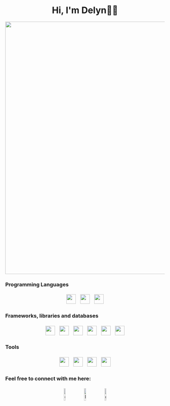 <h1 align="center">Hi, I'm Delyn👋🏻 </h1>

<p align="center">
  <img src="https://user-images.githubusercontent.com/74038190/212284136-03988914-d899-44b4-b1d9-4eeccf656e44.gif" width="800">
</p>



### Programming Languages

<p align="center">
  <img height="30" style="padding:5px" src="https://img.shields.io/badge/javascript-%23323330.svg?logo=javascript&logoColor=%23F7DF1E"/>
  <img height="30" style="padding:5px" src="https://img.shields.io/badge/html5-%23E34F26.svg?logo=html5&logoColor=white"/>
  <img height="30" style="padding:5px" src="https://img.shields.io/badge/css3-%231572B6.svg?logo=css3&logoColor=white"/>
</p>

### Frameworks, libraries and databases

<p align="center">
  <img height="30" style="padding:5px" src="https://img.shields.io/badge/MongoDB-%234ea94b.svg?logo=mongodb&logoColor=white"/>  
  <img height="30" style="padding:5px" src="https://img.shields.io/badge/express.js-%23404d59.svg?logo=express&logoColor=%2361DAFB"/>
  <img height="30" style="padding:5px" src="https://img.shields.io/badge/react-%2320232a.svg?logo=react&logoColor=%2361DAFB"/>
  <img height="30" style="padding:5px" src="https://img.shields.io/badge/node.js-6DA55F?logo=node.js&logoColor=white"/>
  <img height="30" style="padding:5px" src="https://img.shields.io/badge/tailwindcss-%2338B2AC.svg?logo=tailwind-css&logoColor=white"/>
  <img height="30" style="padding:5px" src="https://img.shields.io/badge/bootstrap-%23563D7C.svg?logo=bootstrap&logoColor=white"/>

</p>

### Tools

<p align="center">
  <img height="30" style="padding:5px" src="https://img.shields.io/badge/figma-%23F24E1E.svg?logo=figma&logoColor=white"/>
  <img height="30" style="padding:5px" src="https://img.shields.io/badge/Visual%20Studio%20Code-0078d7.svg?logo=visual-studio-code&logoColor=white"/>
  <img height="30" style="padding:5px" src="https://img.shields.io/badge/Airtable-18BFFF?logo=Airtable&logoColor=white"/>
  <img height="30" style="padding:5px" src="https://img.shields.io/badge/vercel-%23000000.svg?logo=vercel&logoColor=white"/>
</p>


### Feel free to connect with me here:

<p align="center">
	<a href="https://github.com/Delyn-Lew"><img alt="github" width="10%" style="padding:5px" src="https://img.icons8.com/clouds/100/000000/github.png"/></a>
	<a href="https://www.linkedin.com/in/delyn-lew/"><img alt="linkedin" width="10%" style="padding:5px" src="https://img.icons8.com/clouds/100/000000/linkedin.png"/></a>
  <a href="mailto:delynlpy@gmail.com"><img alt="gmail" width="10%" style="padding:5px" src="https://img.icons8.com/clouds/100/000000/gmail.png"/></a>
</p>
